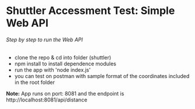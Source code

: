 # Shuttler Accessment Test: Simple Web API

###### Step by step to run the Web API

- clone the repo & cd into folder (shuttler)
- npm install to install dependence modules
- run the app with \'node index.js\'
- you can test on postman with sample format of the coordinates included in the root folder

**Note:**
App runs on port: 8081
and the endpoint is http:\//localhost:8081\/api\/distance
